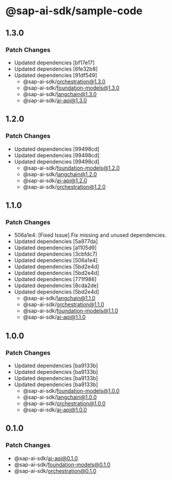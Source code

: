 # @sap-ai-sdk/sample-code

## 1.3.0

### Patch Changes

- Updated dependencies [bf17e17]
- Updated dependencies [6fe32b8]
- Updated dependencies [91df549]
  - @sap-ai-sdk/orchestration@1.3.0
  - @sap-ai-sdk/foundation-models@1.3.0
  - @sap-ai-sdk/langchain@1.3.0
  - @sap-ai-sdk/ai-api@1.3.0

## 1.2.0

### Patch Changes

- Updated dependencies [99498cd]
- Updated dependencies [99498cd]
- Updated dependencies [99498cd]
  - @sap-ai-sdk/foundation-models@1.2.0
  - @sap-ai-sdk/langchain@1.2.0
  - @sap-ai-sdk/ai-api@1.2.0
  - @sap-ai-sdk/orchestration@1.2.0

## 1.1.0

### Patch Changes

- 506a1e4: [Fixed Issue] Fix missing and unused dependencies.
- Updated dependencies [5a977da]
- Updated dependencies [a1105d9]
- Updated dependencies [3cbfdc7]
- Updated dependencies [506a1e4]
- Updated dependencies [5bd2e4d]
- Updated dependencies [5bd2e4d]
- Updated dependencies [771f986]
- Updated dependencies [8cda2de]
- Updated dependencies [5bd2e4d]
  - @sap-ai-sdk/langchain@1.1.0
  - @sap-ai-sdk/orchestration@1.1.0
  - @sap-ai-sdk/foundation-models@1.1.0
  - @sap-ai-sdk/ai-api@1.1.0

## 1.0.0

### Patch Changes

- Updated dependencies [ba9133b]
- Updated dependencies [ba9133b]
- Updated dependencies [ba9133b]
- Updated dependencies [ba9133b]
  - @sap-ai-sdk/foundation-models@1.0.0
  - @sap-ai-sdk/langchain@1.0.0
  - @sap-ai-sdk/orchestration@1.0.0
  - @sap-ai-sdk/ai-api@1.0.0

## 0.1.0

### Patch Changes

- @sap-ai-sdk/ai-api@0.1.0
- @sap-ai-sdk/foundation-models@0.1.0
- @sap-ai-sdk/orchestration@0.1.0
